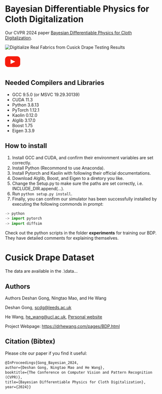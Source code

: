 # Bayesian Differentiable Physics for Cloth Digitalization
Our CVPR 2024 paper [Bayesian Differentiable Physics for Cloth Digitalization](https://arxiv.org/abs/2402.17664). 

![Digitialize Real Fabrics from Cusick Drape Testing Results](images/teaser_with_real.png)

[<img src="images/video_icon.svg" width="50" height="50">](https://youtu.be/ProN0y1bURY?si=p7kFYZA04UZ_zV1y)

## Needed Compilers and Libraries

- GCC 9.5.0 (or MSVC 19.29.30139)
- CUDA 11.3
- Python 3.8.13
- PyTorch 1.12.1
- Kaolin 0.12.0
- Alglib 3.17.0
- Boost 1.75
- Eigen 3.3.9

## How to install

1. Install GCC and CUDA, and confirm their environment variables are set correctly.
2. Install Python (Recommond to use Anaconda).
3. Install Pytorch and Kaolin with following their official documentations.
4. Download Alglib, Boost, and Eigen to a diretory you like.
5. Change the Setup.py to make sure the paths are set correctly, i.e. INCLUDE_DIR.append(...).
6. Run `python setup.py install`.
7. Finally, you can confirm our simulator has been successfully installed by executing the following commonds in prompt:

```python
-> python
-> import pytorch
-> import diffsim
```

Check out the python scripts in the folder **experiments** for training our BDP. They have detailed comments for explaining themselves.

# Cusick Drape Dataset

The data are available in the .\data\... 

## Authors
Authors
Deshan Gong, Ningtao Mao, and He Wang

Deshan Gong, scdg@leeds.ac.uk

He Wang, he_wang@ucl.ac.uk, [Personal website](https://drhewang.com)

Project Webpage: https://drhewang.com/pages/BDP.html

## Citation (Bibtex)
Please cite our paper if you find it useful:

    @InProceedings{Gong_Bayesian_2024,
    author={Deshan Gong, Ningtao Mao and He Wang},
    booktitle={The Conference on Computer Vision and Pattern Recognition (CVPR)},
    title={Bayesian Differentiable Physics for Cloth Digitalization},
    year={2024}}
